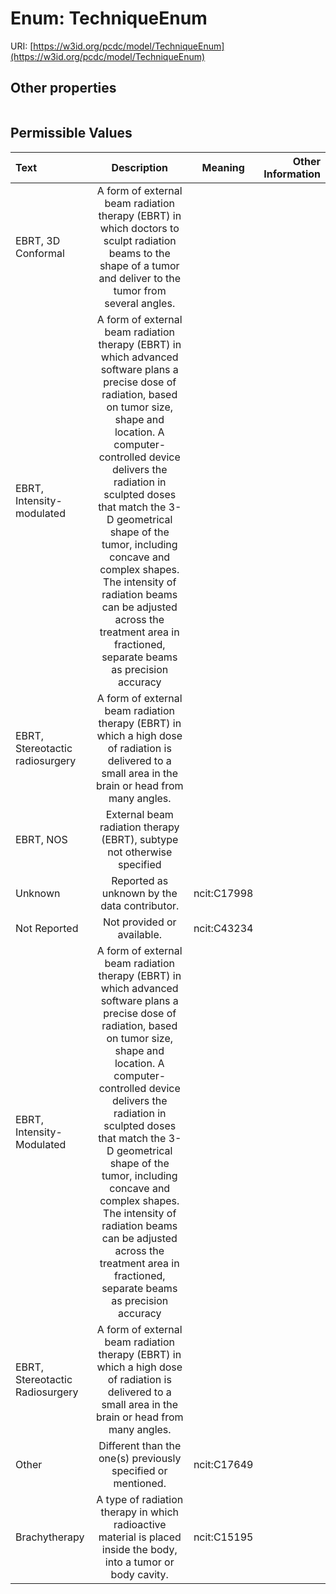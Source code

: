 
# Enum: TechniqueEnum




URI: [https://w3id.org/pcdc/model/TechniqueEnum](https://w3id.org/pcdc/model/TechniqueEnum)


## Other properties

|  |  |  |
| --- | --- | --- |

## Permissible Values

| Text | Description | Meaning | Other Information |
| :--- | :---: | :---: | ---: |
| EBRT, 3D Conformal | A form of external beam radiation therapy (EBRT) in which doctors to sculpt radiation beams to the shape of a tumor and deliver to the tumor from several angles. |  |  |
| EBRT, Intensity-modulated | A form of external beam radiation therapy (EBRT) in which advanced software plans a precise dose of radiation, based on tumor size, shape and location. A computer-controlled device delivers the radiation in sculpted doses that match the 3-D geometrical shape of the tumor, including concave and complex shapes. The intensity of radiation beams can be adjusted across the treatment area in fractioned, separate beams as precision accuracy |  |  |
| EBRT, Stereotactic radiosurgery | A form of external beam radiation therapy (EBRT) in which a high dose of radiation is delivered to a small area in the brain or head from many angles. |  |  |
| EBRT, NOS | External beam radiation therapy (EBRT), subtype not otherwise specified |  |  |
| Unknown | Reported as unknown by the data contributor. | ncit:C17998 |  |
| Not Reported | Not provided or available. | ncit:C43234 |  |
| EBRT, Intensity-Modulated | A form of external beam radiation therapy (EBRT) in which advanced software plans a precise dose of radiation, based on tumor size, shape and location. A computer-controlled device delivers the radiation in sculpted doses that match the 3-D geometrical shape of the tumor, including concave and complex shapes. The intensity of radiation beams can be adjusted across the treatment area in fractioned, separate beams as precision accuracy |  |  |
| EBRT, Stereotactic Radiosurgery | A form of external beam radiation therapy (EBRT) in which a high dose of radiation is delivered to a small area in the brain or head from many angles. |  |  |
| Other | Different than the one(s) previously specified or mentioned. | ncit:C17649 |  |
| Brachytherapy | A type of radiation therapy in which radioactive material is placed inside the body, into a tumor or body cavity. | ncit:C15195 |  |

